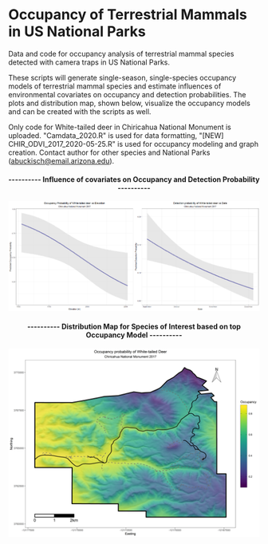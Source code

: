 # Occupancy of Terrestrial Mammals in US National Parks

Data and code for occupancy analysis of terrestrial mammal species detected with camera traps in US National Parks.

These scripts will generate single-season, single-species occupancy models of terrestrial mammal species and estimate influences of environmental covariates on occupancy and detection probabilities. The plots and distribution map, shown below, visualize the occupancy models and can be created with the scripts as well.

Only code for White-tailed deer in Chiricahua National Monument is uploaded. "Camdata_2020.R" is used for data formatting, "[NEW] CHIR_ODVI_2017_2020-05-25.R" is used for occupancy modeling and graph creation. Contact author for other species and National Parks (abuckisch@email.arizona.edu).

#### <p align="center"> ---------- Influence of covariates on Occupancy and Detection Probability ---------- </p>

![alt text](https://github.com/AlexBuckisch/Occupancy_2020/blob/master/Files/CHIR_ODVI_2017_Elev-Date.png)

#### <p align="center"> ---------- Distribution Map for Species of Interest based on top Occupancy Model ---------- </p>

![alt text](https://github.com/AlexBuckisch/Occupancy_2020/blob/master/Files/CHIR_ODVI_2017_OccuMap.png)
